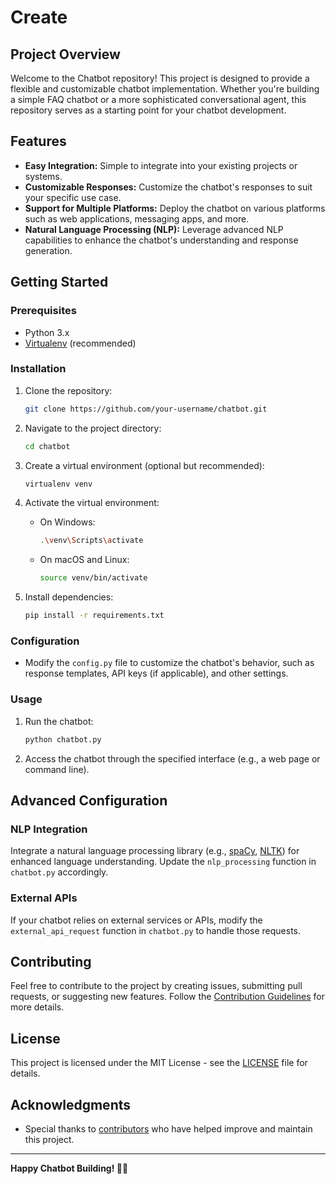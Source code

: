 # Create


## Project Overview

Welcome to the Chatbot repository! This project is designed to provide a flexible and customizable chatbot implementation. Whether you're building a simple FAQ chatbot or a more sophisticated conversational agent, this repository serves as a starting point for your chatbot development.

## Features

- **Easy Integration:** Simple to integrate into your existing projects or systems.
- **Customizable Responses:** Customize the chatbot's responses to suit your specific use case.
- **Support for Multiple Platforms:** Deploy the chatbot on various platforms such as web applications, messaging apps, and more.
- **Natural Language Processing (NLP):** Leverage advanced NLP capabilities to enhance the chatbot's understanding and response generation.

## Getting Started

### Prerequisites

- Python 3.x
- [Virtualenv](https://virtualenv.pypa.io/en/latest/) (recommended)

### Installation

1. Clone the repository:

   ```bash
   git clone https://github.com/your-username/chatbot.git
   ```

2. Navigate to the project directory:

   ```bash
   cd chatbot
   ```

3. Create a virtual environment (optional but recommended):

   ```bash
   virtualenv venv
   ```

4. Activate the virtual environment:

   - On Windows:

     ```bash
     .\venv\Scripts\activate
     ```

   - On macOS and Linux:

     ```bash
     source venv/bin/activate
     ```

5. Install dependencies:

   ```bash
   pip install -r requirements.txt
   ```

### Configuration

- Modify the `config.py` file to customize the chatbot's behavior, such as response templates, API keys (if applicable), and other settings.

### Usage

1. Run the chatbot:

   ```bash
   python chatbot.py
   ```

2. Access the chatbot through the specified interface (e.g., a web page or command line).

## Advanced Configuration

### NLP Integration

Integrate a natural language processing library (e.g., [spaCy](https://spacy.io/), [NLTK](https://www.nltk.org/)) for enhanced language understanding. Update the `nlp_processing` function in `chatbot.py` accordingly.

### External APIs

If your chatbot relies on external services or APIs, modify the `external_api_request` function in `chatbot.py` to handle those requests.

## Contributing

Feel free to contribute to the project by creating issues, submitting pull requests, or suggesting new features. Follow the [Contribution Guidelines](CONTRIBUTING.md) for more details.

## License

This project is licensed under the MIT License - see the [LICENSE](LICENSE) file for details.

## Acknowledgments

- Special thanks to [contributors](https://github.com/your-username/chatbot/graphs/contributors) who have helped improve and maintain this project.

---

**Happy Chatbot Building! 🤖💬**
